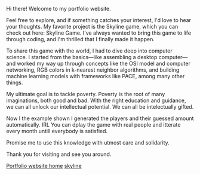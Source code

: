 Hi there! Welcome to my portfolio website.

Feel free to explore, and if something catches your interest, I'd love to hear your thoughts. My favorite project is the Skyline game, which you can check out here: Skyline Game. I've always wanted to bring this game to life through coding, and I'm thrilled that I finally made it happen.

To share this game with the world, I had to dive deep into computer science. I started from the basics—like assembling a desktop computer—and worked my way up through concepts like the OSI model and computer networking, RGB colors in k-nearest neighbor algorithms, and building machine learning models with frameworks like PACE, among many other things.

My ultimate goal is to tackle poverty. Poverty is the root of many imaginations, both good and bad. With the right education and guidance, we can all unlock our intellectual potential. We can all be intelectually gifted.

Now I the example shown I generated the players and their guessed amount automatically. IRL You can dplay the game with real people and itterate every month untill everybody is satisfied.

Promise me to use this knowledge with utmost care and solidarity. 

Thank you for visiting and see you around.

[Portfolio website home](https://watashiaashishgurung.github.io/website3/index.html)
[skyline](https://watashiaashishgurung.github.io/website3/Skyline.html)
